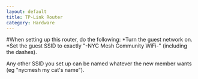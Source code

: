 ```yaml
---
layout: default
title: TP-Link Router
category: Hardware
---
```


#When setting up this router, do the following:
*Turn the guest network on.
*Set the guest SSID to exactly "-NYC Mesh Community WiFi-" (including the dashes).

Any other SSID you set up can be named whatever the new member wants (eg "nycmesh my cat's name").

